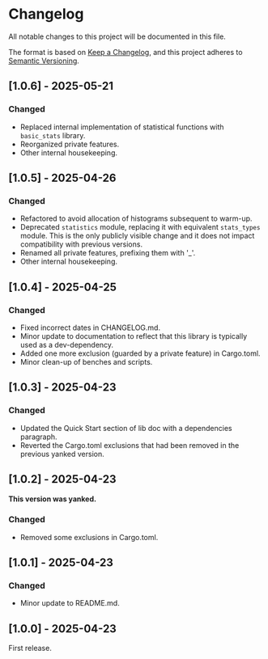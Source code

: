 # Changelog

All notable changes to this project will be documented in this file.

The format is based on [Keep a Changelog](https://keepachangelog.com/en/1.1.0/),
and this project adheres to [Semantic Versioning](https://semver.org/spec/v2.0.0.html).

## [1.0.6] - 2025-05-21

### Changed

- Replaced internal implementation of statistical functions with `basic_stats` library.
- Reorganized private features.
- Other internal housekeeping.

## [1.0.5] - 2025-04-26

### Changed

- Refactored to avoid allocation of histograms subsequent to warm-up.
- Deprecated `statistics` module, replacing it with equivalent `stats_types` module. This is the only publicly visible change and it does not impact compatibility with previous versions.
- Renamed all private features, prefixing them with '_'.
- Other internal housekeeping.

## [1.0.4] - 2025-04-25

### Changed

- Fixed incorrect dates in CHANGELOG.md.
- Minor update to documentation to reflect that this library is typically used as a dev-dependency.
- Added one more exclusion (guarded by a private feature) in Cargo.toml.
- Minor clean-up of benches and scripts.

## [1.0.3] - 2025-04-23

### Changed

- Updated the Quick Start section of lib doc with a dependencies paragraph.
- Reverted the Cargo.toml exclusions that had been removed in the previous yanked version.

## [1.0.2] - 2025-04-23

**This version was yanked.**

### Changed

- Removed some exclusions in Cargo.toml.

## [1.0.1] - 2025-04-23

### Changed

- Minor update to README.md.

## [1.0.0] - 2025-04-23

First release.
